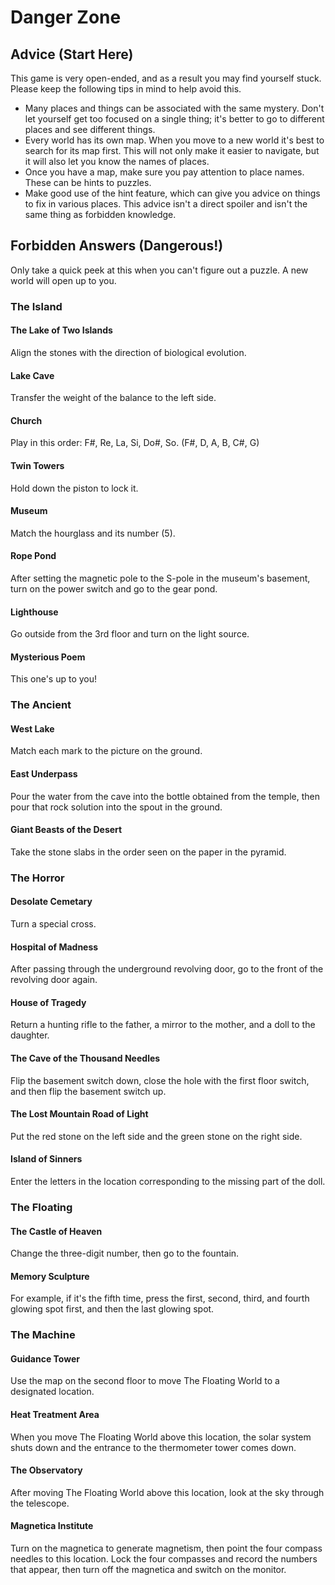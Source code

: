 # Danger Zone

## Advice (Start Here)

This game is very open-ended, and as a result you may find yourself stuck. Please keep the following tips in mind to help avoid this.
* Many places and things can be associated with the same mystery. Don't let yourself get too focused on a single thing; it's better to go to different places and see different things.
* Every world has its own map. When you move to a new world it's best to search for its map first. This will not only make it easier to navigate, but it will also let you know the names of places.
* Once you have a map, make sure you pay attention to place names. These can be hints to puzzles.
* Make good use of the hint feature, which can give you advice on things to fix in various places. This advice isn't a direct spoiler and isn't the same thing as forbidden knowledge.

## Forbidden Answers (Dangerous!)

Only take a quick peek at this when you can't figure out a puzzle. A new world will open up to you.

### The Island

#### The Lake of Two Islands

Align the stones with the direction of biological evolution.

#### Lake Cave

Transfer the weight of the balance to the left side.

#### Church

Play in this order: F#, Re, La, Si, Do#, So. (F#, D, A, B, C#, G)

#### Twin Towers

Hold down the piston to lock it.

#### Museum

Match the hourglass and its number (5).

#### Rope Pond

After setting the magnetic pole to the S-pole in the museum's basement, turn on the power switch and go to the gear pond.

#### Lighthouse

Go outside from the 3rd floor and turn on the light source.

#### Mysterious Poem

This one's up to you!

### The Ancient

#### West Lake

Match each mark to the picture on the ground.

#### East Underpass

Pour the water from the cave into the bottle obtained from the temple, then pour that rock solution into the spout in the ground.

#### Giant Beasts of the Desert

Take the stone slabs in the order seen on the paper in the pyramid.

### The Horror

#### Desolate Cemetary

Turn a special cross.

#### Hospital of Madness

After passing through the underground revolving door, go to the front of the revolving door again.

#### House of Tragedy

Return a hunting rifle to the father, a mirror to the mother, and a doll to the daughter.

#### The Cave of the Thousand Needles

Flip the basement switch down, close the hole with the first floor switch, and then flip the basement switch up.

#### The Lost Mountain Road of Light

Put the red stone on the left side and the green stone on the right side.

#### Island of Sinners

Enter the letters in the location corresponding to the missing part of the doll.

### The Floating

#### The Castle of Heaven

Change the three-digit number, then go to the fountain.

#### Memory Sculpture

For example, if it's the fifth time, press the first, second, third, and fourth glowing spot first, and then the last glowing spot.

### The Machine

#### Guidance Tower

Use the map on the second floor to move The Floating World to a designated location.

#### Heat Treatment Area

When you move The Floating World above this location, the solar system shuts down and the entrance to the thermometer tower comes down.

#### The Observatory

After moving The Floating World above this location, look at the sky through the telescope.

#### Magnetica Institute

Turn on the magnetica to generate magnetism, then point the four compass needles to this location. Lock the four compasses and record the numbers that appear, then turn off the magnetica and switch on the monitor.
